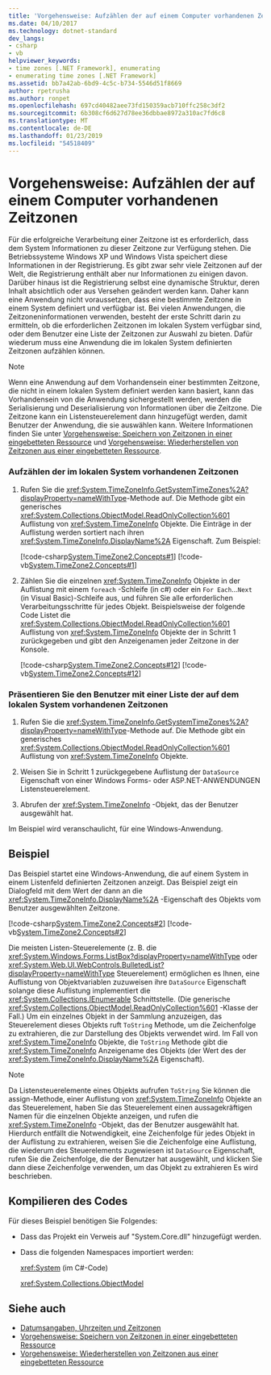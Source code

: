 ```yaml
---
title: 'Vorgehensweise: Aufzählen der auf einem Computer vorhandenen Zeitzonen'
ms.date: 04/10/2017
ms.technology: dotnet-standard
dev_langs:
- csharp
- vb
helpviewer_keywords:
- time zones [.NET Framework], enumerating
- enumerating time zones [.NET Framework]
ms.assetid: bb7a42ab-6bd9-4c5c-b734-5546d51f8669
author: rpetrusha
ms.author: ronpet
ms.openlocfilehash: 697cd40482aee73fd150359acb710ffc258c3df2
ms.sourcegitcommit: 6b308cf6d627d78ee36dbbae8972a310ac7fd6c8
ms.translationtype: MT
ms.contentlocale: de-DE
ms.lasthandoff: 01/23/2019
ms.locfileid: "54518409"
---
```

# <a name="how-to-enumerate-time-zones-present-on-a-computer"></a>Vorgehensweise: Aufzählen der auf einem Computer vorhandenen Zeitzonen

Für die erfolgreiche Verarbeitung einer Zeitzone ist es erforderlich, dass dem System Informationen zu dieser Zeitzone zur Verfügung stehen. Die Betriebssysteme Windows XP und Windows Vista speichert diese Informationen in der Registrierung. Es gibt zwar sehr viele Zeitzonen auf der Welt, die Registrierung enthält aber nur Informationen zu einigen davon. Darüber hinaus ist die Registrierung selbst eine dynamische Struktur, deren Inhalt absichtlich oder aus Versehen geändert werden kann. Daher kann eine Anwendung nicht voraussetzen, dass eine bestimmte Zeitzone in einem System definiert und verfügbar ist. Bei vielen Anwendungen, die Zeitzoneninformationen verwenden, besteht der erste Schritt darin zu ermitteln, ob die erforderlichen Zeitzonen im lokalen System verfügbar sind, oder dem Benutzer eine Liste der Zeitzonen zur Auswahl zu bieten. Dafür wiederum muss eine Anwendung die im lokalen System definierten Zeitzonen aufzählen können.

> [!NOTE]
> Wenn eine Anwendung auf dem Vorhandensein einer bestimmten Zeitzone, die nicht in einem lokalen System definiert werden kann basiert, kann das Vorhandensein von die Anwendung sichergestellt werden, werden die Serialisierung und Deserialisierung von Informationen über die Zeitzone. Die Zeitzone kann ein Listensteuerelement dann hinzugefügt werden, damit Benutzer der Anwendung, die sie auswählen kann. Weitere Informationen finden Sie unter [Vorgehensweise: Speichern von Zeitzonen in einer eingebetteten Ressource](../../../docs/standard/datetime/save-time-zones-to-an-embedded-resource.md) und [Vorgehensweise: Wiederherstellen von Zeitzonen aus einer eingebetteten Ressource](../../../docs/standard/datetime/restore-time-zones-from-an-embedded-resource.md).

### <a name="to-enumerate-the-time-zones-present-on-the-local-system"></a>Aufzählen der im lokalen System vorhandenen Zeitzonen

1. Rufen Sie die <xref:System.TimeZoneInfo.GetSystemTimeZones%2A?displayProperty=nameWithType>-Methode auf. Die Methode gibt ein generisches <xref:System.Collections.ObjectModel.ReadOnlyCollection%601> Auflistung von <xref:System.TimeZoneInfo> Objekte. Die Einträge in der Auflistung werden sortiert nach ihren <xref:System.TimeZoneInfo.DisplayName%2A> Eigenschaft. Zum Beispiel:

   [!code-csharp[System.TimeZone2.Concepts#1](../../../samples/snippets/csharp/VS_Snippets_CLR_System/system.TimeZone2.Concepts/CS/TimeZone2Concepts.cs#1)]
   [!code-vb[System.TimeZone2.Concepts#1](../../../samples/snippets/visualbasic/VS_Snippets_CLR_System/system.TimeZone2.Concepts/VB/TimeZone2Concepts.vb#1)]

2. Zählen Sie die einzelnen <xref:System.TimeZoneInfo> Objekte in der Auflistung mit einem `foreach` -Schleife (in c#) oder ein `For Each`...`Next` (in Visual Basic)-Schleife aus, und führen Sie alle erforderlichen Verarbeitungsschritte für jedes Objekt. Beispielsweise der folgende Code Listet die <xref:System.Collections.ObjectModel.ReadOnlyCollection%601> Auflistung von <xref:System.TimeZoneInfo> Objekte der in Schritt 1 zurückgegeben und gibt den Anzeigenamen jeder Zeitzone in der Konsole.

   [!code-csharp[System.TimeZone2.Concepts#12](../../../samples/snippets/csharp/VS_Snippets_CLR_System/system.TimeZone2.Concepts/CS/TimeZone2Concepts.cs#12)]
   [!code-vb[System.TimeZone2.Concepts#12](../../../samples/snippets/visualbasic/VS_Snippets_CLR_System/system.TimeZone2.Concepts/VB/TimeZone2Concepts.vb#12)]

### <a name="to-present-the-user-with-a-list-of-time-zones-present-on-the-local-system"></a>Präsentieren Sie den Benutzer mit einer Liste der auf dem lokalen System vorhandenen Zeitzonen

1. Rufen Sie die <xref:System.TimeZoneInfo.GetSystemTimeZones%2A?displayProperty=nameWithType>-Methode auf. Die Methode gibt ein generisches <xref:System.Collections.ObjectModel.ReadOnlyCollection%601> Auflistung von <xref:System.TimeZoneInfo> Objekte.

2. Weisen Sie in Schritt 1 zurückgegebene Auflistung der `DataSource` Eigenschaft von einer Windows Forms- oder ASP.NET-ANWENDUNGEN Listensteuerelement.

3. Abrufen der <xref:System.TimeZoneInfo> -Objekt, das der Benutzer ausgewählt hat.

Im Beispiel wird veranschaulicht, für eine Windows-Anwendung.

## <a name="example"></a>Beispiel

Das Beispiel startet eine Windows-Anwendung, die auf einem System in einem Listenfeld definierten Zeitzonen anzeigt. Das Beispiel zeigt ein Dialogfeld mit dem Wert der dann an die <xref:System.TimeZoneInfo.DisplayName%2A> -Eigenschaft des Objekts vom Benutzer ausgewählten Zeitzone.

[!code-csharp[System.TimeZone2.Concepts#2](../../../samples/snippets/csharp/VS_Snippets_CLR_System/system.TimeZone2.Concepts/CS/TimeZone2Concepts.cs#2)]
[!code-vb[System.TimeZone2.Concepts#2](../../../samples/snippets/visualbasic/VS_Snippets_CLR_System/system.TimeZone2.Concepts/VB/TimeZone2Concepts.vb#2)]

Die meisten Listen-Steuerelemente (z. B. die <xref:System.Windows.Forms.ListBox?displayProperty=nameWithType> oder <xref:System.Web.UI.WebControls.BulletedList?displayProperty=nameWithType> Steuerelement) ermöglichen es Ihnen, eine Auflistung von Objektvariablen zuzuweisen ihre `DataSource` Eigenschaft solange diese Auflistung implementiert die <xref:System.Collections.IEnumerable> Schnittstelle. (Die generische <xref:System.Collections.ObjectModel.ReadOnlyCollection%601> -Klasse der Fall.) Um ein einzelnes Objekt in der Sammlung anzuzeigen, das Steuerelement dieses Objekts ruft `ToString` Methode, um die Zeichenfolge zu extrahieren, die zur Darstellung des Objekts verwendet wird. Im Fall von <xref:System.TimeZoneInfo> Objekte, die `ToString` Methode gibt die <xref:System.TimeZoneInfo> Anzeigename des Objekts (der Wert des der <xref:System.TimeZoneInfo.DisplayName%2A> Eigenschaft).

> [!NOTE]
> Da Listensteuerelemente eines Objekts aufrufen `ToString` Sie können die assign-Methode, einer Auflistung von <xref:System.TimeZoneInfo> Objekte an das Steuerelement, haben Sie das Steuerelement einen aussagekräftigen Namen für die einzelnen Objekte anzeigen, und rufen die <xref:System.TimeZoneInfo> -Objekt, das der Benutzer ausgewählt hat. Hierdurch entfällt die Notwendigkeit, eine Zeichenfolge für jedes Objekt in der Auflistung zu extrahieren, weisen Sie die Zeichenfolge eine Auflistung, die wiederum des Steuerelements zugewiesen ist `DataSource` Eigenschaft, rufen Sie die Zeichenfolge, die der Benutzer hat ausgewählt, und klicken Sie dann diese Zeichenfolge verwenden, um das Objekt zu extrahieren Es wird beschrieben. 

## <a name="compiling-the-code"></a>Kompilieren des Codes

Für dieses Beispiel benötigen Sie Folgendes:

* Dass das Projekt ein Verweis auf "System.Core.dll" hinzugefügt werden.

* Dass die folgenden Namespaces importiert werden:

  <xref:System> (im C#-Code)

  <xref:System.Collections.ObjectModel>

## <a name="see-also"></a>Siehe auch

- [Datumsangaben, Uhrzeiten und Zeitzonen](../../../docs/standard/datetime/index.md)
- [Vorgehensweise: Speichern von Zeitzonen in einer eingebetteten Ressource](../../../docs/standard/datetime/save-time-zones-to-an-embedded-resource.md)
- [Vorgehensweise: Wiederherstellen von Zeitzonen aus einer eingebetteten Ressource](../../../docs/standard/datetime/restore-time-zones-from-an-embedded-resource.md)
